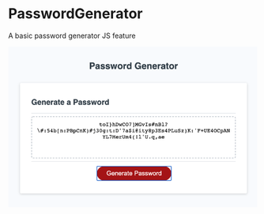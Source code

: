 # PasswordGenerator
A basic password generator JS feature


![](https://github.com/Stacy-Martin/PasswordGenerator/blob/main/assets/Images/Screen%20Shot%202021-02-20%20at%2012.21.31%20AM.png?raw=true)
